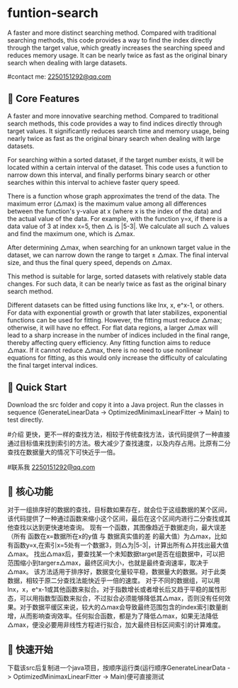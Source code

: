 # funtion-search
A faster and more distinct searching method. Compared with traditional searching methods, this code provides a way to find the index directly through the target value, which greatly increases the searching speed and reduces memory usage. It can be nearly twice as fast as the original binary search when dealing with large datasets.

#contact me:
2250151292@qq.com

## 🌟 Core Features
A faster and more innovative searching method. Compared to traditional search methods, this code provides a way to find indices directly through target values. It significantly reduces search time and memory usage, being nearly twice as fast as the original binary search when dealing with large datasets.

For searching within a sorted dataset, if the target number exists, it will be located within a certain interval of the dataset. This code uses a function to narrow down this interval, and finally performs binary search or other searches within this interval to achieve faster query speed.

There is a function whose graph approximates the trend of the data. The maximum error (△max) is the maximum value among all differences between the function's y-value at x (where x is the index of the data) and the actual value of the data. For example, with the function y=x, if there is a data value of 3 at index x=5, then △ is |5-3|. We calculate all such △ values and find the maximum one, which is △max.

After determining △max, when searching for an unknown target value in the dataset, we can narrow down the range to target ± △max. The final interval size, and thus the final query speed, depends on △max.

This method is suitable for large, sorted datasets with relatively stable data changes. For such data, it can be nearly twice as fast as the original binary search method.

Different datasets can be fitted using functions like lnx, x, e^x-1, or others. For data with exponential growth or growth that later stabilizes, exponential functions can be used for fitting. However, the fitting must reduce △max; otherwise, it will have no effect. For flat data regions, a larger △max will lead to a sharp increase in the number of indices included in the final range, thereby affecting query efficiency. Any fitting function aims to reduce △max. If it cannot reduce △max, there is no need to use nonlinear equations for fitting, as this would only increase the difficulty of calculating the final target interval indices.

## 🚀 Quick Start
Download the src folder and copy it into a Java project. Run the classes in sequence (GenerateLinearData -> OptimizedMinimaxLinearFitter -> Main) to test directly.

#介绍
  更快，更不一样的查找方法，相较于传统查找方法，该代码提供了一种直接通过目标值来找到索引的方法。极大减少了查找速度，以及内存占用。比原有二分查找在数据量大的情况下可快近乎一倍。

#联系我
2250151292@qq.com
  
## 🌟 核心功能

  对于一组排序好的数据的查找，目标数如果存在，就会位于这组数据的某个区间，该代码提供了一种通过函数来缩小这个区间，最后在这个区间内进行二分查找或其他查找以达到更快速地查询。
  现有一个函数，其图像趋近于数据走向，最大误差（所有 函数在x=数据所在x的y值 与 数据真实值的差 的最大值）为△max，比如有函数y=x,在索引x=5处有一个数据3，则△为|5-3|，计算出所有△并找出最大值△max。
  找出△max后，要查找某一个未知数据target是否在组数据中，可以把范围缩小到targer±△max，最终区间大小，也就是最终查询速率，取决于△max。
该方法适用于排序好，数据变化量较平稳，数据量大的数据。对于此类数据，相较于原二分查找法能快近乎一倍的速度。
对于不同的数据组，可以用lnx，x，e^x-1或其他函数来拟合。对于指数增长或者增长后又趋于平稳的属性形态，可以用指数型函数来拟合，不过拟合必须能够降低其△max，否则没有任何效果。对于数据平缓区来说，较大的△max会导致最终范围包含的index索引数量剧增，从而影响查询效率。任何拟合函数，都是为了降低△max，如果无法降低△max，便没必要用非线性方程进行拟合，加大最终目标区间索引的计算难度。


## 🚀 快速开始
下载该src后复制进一个java项目，按顺序运行类(运行顺序GenerateLinearData -> OptimizedMinimaxLinearFitter -> Main)便可直接测试


